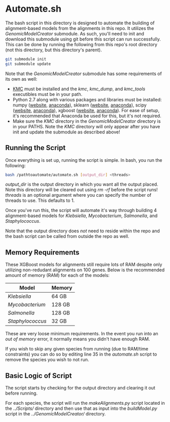 # Automate.sh

The bash script in this directory is designed to automate the building of alignment-based models from the alignments in this repo.  It utilizes the *GenomicModelCreator* submodule.  As such, you'll need to init and download this submodule using git before this script can run successfully.  This can be done by running the following from this repo's root directory (not this directory, but this directory's parent).

``` bash
git submodule init
git submodule update
```

Note that the *GenomicModelCreator* submodule has some requirements of its own as well:
- [KMC](http://sun.aei.polsl.pl/REFRESH/index.php?page=projects&project=kmc&subpage=about) must be installed and the *kmc*, *kmc_dump*, and *kmc_tools* executibles must be in your path.
- Python 2.7 along with various packages and libraries must be installed: numpy ([website](https://numpy.org), [anaconda](https://anaconda.org/anaconda/numpy)), sklearn ([website](https://scikit-learn.org/stable/), [anaconda](https://anaconda.org/anaconda/scikit-learn)), scipy ([website](https://www.scipy.org), [anaconda](https://anaconda.org/anaconda/scipy)), xgboost ([website](https://xgboost.readthedocs.io/en/latest/), [anaconda](https://anaconda.org/conda-forge/xgboost)).  For ease of setup, it's recommended that Anaconda be used for this, but it's not required.
- Make sure the *KMC* directory in the *GenomicModelCreator* directory is in your PATHS.  Note the *KMC* directory will only appear after you have init and update the submodule as described above!

## Running the Script

Once everything is set up, running the script is simple.  In bash, you run the following:

``` bash
bash /pathtoautomate/automate.sh [output_dir] <threads>
```

*output_dir* is the output directory in which you want all the output placed.  Note this directory will be cleared out using *rm -rf* before the script runs!  *threads* is an optional argument where you can specify the number of threads to use.  This defaults to 1.

Once you've run this, the script will automate it's way through building 4 alignment-based models for *Klebsiella*, *Mycobacterium*, *Salmonella*, and *Staphylococcus*.  

Note that the output directory does *not* need to reside within the repo and the bash script can be called from outside the repo as well.  

## Memory Requirements

These XGBoost models for alignments still require lots of RAM despite only utilizing non-redudant alignments on 100 genes.  Below is the recommended amount of memory (RAM) for each of the models:

|Model           |Memory|
|----------------|------|
|*Klebsiella*    |64 GB |
|*Mycobacterium* |128 GB|
|*Salmonella*    |128 GB|
|*Staphylococcus*|32 GB |

These are very loose minimum requirements.  In the event you run into an *out of memory* error, it normally means you didn't have enough RAM.  

If you wish to skip any given species from running (due to RAM/time constraints) you can do so by editing line 35 in the *automate.sh* script to remove the species you wish to not run.  

## Basic Logic of Script

The script starts by checking for the output directory and clearing it out before running.  

For each species, the script will run the *makeAlignments.py* script located in the *../Scripts/* directory and then use that as input into the *buildModel.py* script in the *../GenomicModelCreator/* directory.  

